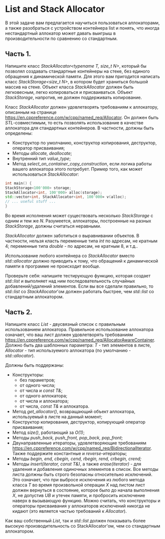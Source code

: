 # List and Stack Allocator
В этой задаче вам предлагается научиться пользоваться аллокаторами, а также разобраться с устройством контейнера list и понять, что иногда нестандартный аллокатор может давать выигрыш в производительности по сравнению со стандартным.

## Часть 1.

Напишите класс *StackAllocator<typename T, size_t N>*, который бы позволял создавать стандартные контейнеры на стеке, без единого обращения к динамической памяти. Для этого вам пригодится написать класс *StackStorage<size_t N>*, в котором будет храниться большой массив на стеке. Объект класса *StackAllocator* должен быть легковесным, легко копироваться и присваиваться. Объект *StackStorage*, напротив, не должен поддерживать копирование.

Класс *StackAllocator* должен удовлетворять требованиям к аллокатору, описанным на странице https://en.cppreference.com/w/cpp/named_req/Allocator. Он должен быть *STL*-совместимым, то есть позволять использование в качестве аллокатора для стандартных контейнеров. В частности, должны быть определены:
- Конструктор по умолчанию, конструктор копирования, деструктор, оператор присваивания;
- Методы *allocate, deallocate*;
- Внутренний тип *value_type*;
- Метод *select_on_container_copy_construction*, если логика работы вашего аллокатора этого потребует.
Пример того, как может использоваться *StackAllocator*:
```cpp
int main() { 
StackStorage<100'000> storage;
StackAllocator<int, 100'000> alloc(storage);
std::vector<int, StackAllocator<int, 100'000» v(alloc);
// ... useful stuff ...
}
```
Во время исполнения может существовать несколько *StackStorage* с одним и тем же *N*. Разумеется, аллокаторы, построенные на разных *StackStorage*, должны считаться неравными.

*StackAllocator* должен заботиться о выравнивании объектов. В частности, нельзя класть переменные типа *int* по адресам, не кратным 4; переменные типа *double* - по адресам, не кратным 8, и т.д..

Использование любого контейнера со *StackAllocator* вместо *std::allocator* должно приводить к тому, что обращений к динамической памяти в программе не происходит вообще.

Проверьте себя: напишите тестирующую функцию, которая создает *std::list* и выполняет над ним последовательность случайных добавлений/удалений элементов. Если вы все сделали правильно, то *std::list* со *StackAllocator*'ом должен работать быстрее, чем *std::list* со стандартным аллокатором.

## Часть 2.

Напишите класс *List* - двусвязный список с правильным использованием аллокатора. Правильное использование аллокатора означает, что ваш лист должен удовлетворять требованиям https://en.cppreference.com/w/cpp/named_req/AllocatorAwareContainer. Должно быть два шаблонных параметра: 
*T* - тип элементов в листе, *Allocator* - тип используемого аллокатора (по умолчанию - *std::allocator<T>*).

Должны быть поддержаны:

- Конструкторы:
  + без параметров;
  + от одного числа;
  + от числа и *const T&*;
  + от одного аллокатора;
  + от числа и аллокатора;
  + от числа, *const T&* и аллокатора.
- Метод *get_allocator()*, возвращающий объект аллокатора, используемый в листе на данный момент;
- Конструктор копирования, деструктор, копирующий оператор присваивания;
- Метод *size()*, работающий за *O(1)*;
- Методы *push_back, push_front, pop_back, pop_front*;
- Двунаправленные итераторы, удовлетворяющие требованиям https://en.cppreference.com/w/cpp/named_req/BidirectionalIterator. Также поддержите константные и *reverse*-итераторы;
- Методы *begin, end, cbegin, cend, rbegin, rend, crbegin, crend;*
- Методы *insert(iterator, const T&)*, а также *erase(iterator)* - для удаления и добавления одиночных элементов в список.
Все методы листа должны быть строго безопасны относительно исключений. Это означает, что при выбросе исключения из любого метода класса *T* во время произвольной операции *X* над листом лист должен вернуться в состояние, которое было до начала выполнения *X*, не допустив *UB* и утечек памяти, и пробросить исключение наверх в вызывающую функцию. Можно считать, что конструкторы и операторы присваивания у аллокаторов исключений никогда не кидают (это является частью требований к *Allocator*).

Как ваш собственный *List*, так и *std::list* должен показывать более высокую производительность со StackAllocator’ом, чем со стандартным аллокатором.
